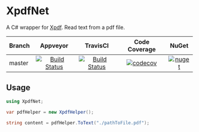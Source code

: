 # XpdfNet
A C# wrapper for [Xpdf](https://www.xpdfreader.com/ "Xpdf"). Read text from a pdf file.

Branch  | Appveyor | TravisCI | Code Coverage| NuGet |
-------- | :------------: | :------------: | :------------: | :------------: |
master | [![Build Status](https://ci.appveyor.com/api/projects/status/50tcsir5rpwmw4w7?svg=true)](https://ci.appveyor.com/project/gqy117/xpdfnet)| [![Build Status](https://travis-ci.org/gqy117/XpdfNet.svg?branch=master)](https://travis-ci.org/gqy117/XpdfNet) | [![codecov](https://codecov.io/gh/gqy117/XpdfNet/branch/master/graph/badge.svg)](https://codecov.io/gh/gqy117/XpdfNet) | [![nuget](https://img.shields.io/nuget/v/XpdfNet.svg)](https://www.nuget.org/packages/XpdfNet)|

Usage
------
```csharp
using XpdfNet;

var pdfHelper = new XpdfHelper();

string content = pdfHelper.ToText("./pathToFile.pdf");
```
